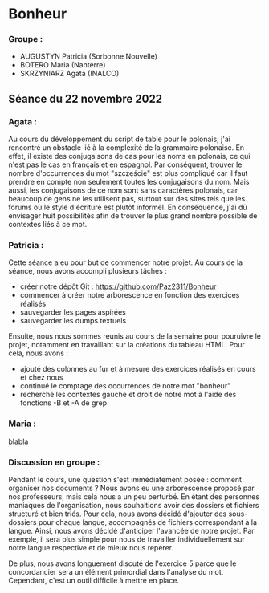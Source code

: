 # Bonheur

### Groupe :

- AUGUSTYN Patricia (Sorbonne Nouvelle)
- BOTERO Maria (Nanterre)
- SKRZYNIARZ Agata (INALCO)

## Séance du 22 novembre 2022

### Agata :
Au cours du développement du script de table pour le polonais, j'ai rencontré un obstacle lié à la complexité de la grammaire polonaise. En effet, il existe des conjugaisons de cas pour les noms en polonais, ce qui n'est pas le cas en français et en espagnol. Par conséquent, trouver le nombre d'occurrences du mot "szczęście" est plus compliqué car il faut prendre en compte non seulement toutes les conjugaisons du nom. Mais aussi, les conjugaisons de ce nom sont sans caractères polonais, car beaucoup de gens ne les utilisent pas, surtout sur des sites tels que les forums où le style d'écriture est plutôt informel. En conséquence, j'ai dû envisager huit possibilités afin de trouver le plus grand nombre possible de contextes liés à ce mot.

### Patricia :
Cette séance a eu pour but de commencer notre projet. Au cours de la séance, nous avons accompli plusieurs tâches :
- créer notre dépôt Git : https://github.com/Paz2311/Bonheur
- commencer à créer notre arborescence en fonction des exercices réalisés
- sauvegarder les pages aspirées
- sauvegarder les dumps textuels

Ensuite, nous nous sommes reunis au cours de la semaine pour pouruivre le projet, notamment en travaillant sur la créations du tableau HTML. Pour cela, nous avons :
- ajouté des colonnes au fur et à mesure des exercices réalisés en cours et chez nous
- continué le comptage des occurrences de notre mot "bonheur"
- recherché les contextes gauche et droit de notre mot à l'aide des fonctions -B et -A de grep

### Maria :
blabla

### Discussion en groupe :

Pendant le cours, une question s'est immédiatement posée : comment organiser nos documents ? Nous avons eu une arborescence proposé par nos professeurs, mais cela nous a un peu perturbé. En étant des personnes maniaques de l'organisation, nous souhaitions avoir des dossiers et fichiers structuré et bien triés.
Pour cela, nous avons décidé d'ajouter des sous-dossiers pour chaque langue, accompagnés de fichiers correspondant à la langue. Ainsi, nous avons décidé d'anticiper l'avancée de notre projet. Par exemple, il sera plus simple pour nous de travailler individuellement sur notre langue respective et de mieux nous repérer.

De plus, nous avons longuement discuté de l'exercice 5 parce que le concordancier sera un élément primordial dans l'analyse du mot. Cependant, c'est un outil difficile à mettre en place.
